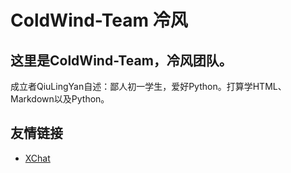# ColdWind-Team 冷风

## 这里是ColdWind-Team，冷风团队。
  成立者QiuLingYan自述：鄙人初一学生，爱好Python。打算学HTML、Markdown以及Python。

## 友情链接
  - [XChat](https://xq.kzw.ink/)
